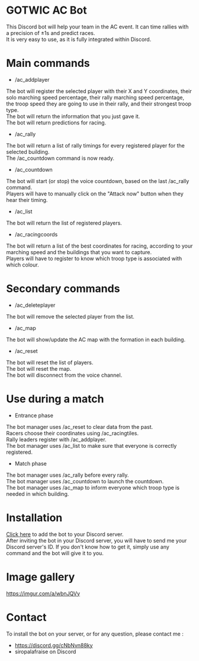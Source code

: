 # GOTWIC AC Bot

This Discord bot will help your team in the AC event. It can time rallies with a precision of ±1s and predict races.\
It is very easy to use, as it is fully integrated within Discord.

# Main commands

* /ac_addplayer

The bot will register the selected player with their X and Y coordinates, their solo marching speed percentage, their rally marching speed percentage, the troop speed they are going to use in their rally, and their strongest troop type.\
The bot will return the information that you just gave it.\
The bot will return predictions for racing.

* /ac_rally

The bot will return a list of rally timings for every registered player for the selected building.\
The /ac_countdown command is now ready.

* /ac_countdown

The bot will start (or stop) the voice countdown, based on the last /ac_rally command.\
Players will have to manually click on the "Attack now" button when they hear their timing.

* /ac_list

The bot will return the list of registered players.

* /ac_racingcoords

The bot will return a list of the best coordinates for racing, according to your marching speed and the buildings that you want to capture.\
Players will have to register to know which troop type is associated with which colour.

# Secondary commands

* /ac_deleteplayer

The bot will remove the selected player from the list.

* /ac_map

The bot will show/update the AC map with the formation in each building.

* /ac_reset

The bot will reset the list of players.\
The bot will reset the map.\
The bot will disconnect from the voice channel.

# Use during a match

* Entrance phase

The bot manager uses /ac_reset to clear data from the past.\
Racers choose their coordinates using /ac_racingtiles.\
Rally leaders register with /ac_addplayer.\
The bot manager uses /ac_list to make sure that everyone is correctly registered.

* Match phase

The bot manager uses /ac_rally before every rally.\
The bot manager uses /ac_countdown to launch the countdown.\
The bot manager uses /ac_map to inform everyone which troop type is needed in which building.

# Installation

[Click here](https://discord.com/api/oauth2/authorize?client_id=864522986995843113&permissions=3278848&scope=applications.commands%20bot) to add the bot to your Discord server.\
After inviting the bot in your Discord server, you will have to send me your Discord server's ID. If you don't know how to get it, simply use any command and the bot will give it to you.

# Image gallery

https://imgur.com/a/wbnJQVy

# Contact
To install the bot on your server, or for any question, please contact me :
* https://discord.gg/cNbNvn88ky
* siropalafraise on Discord

